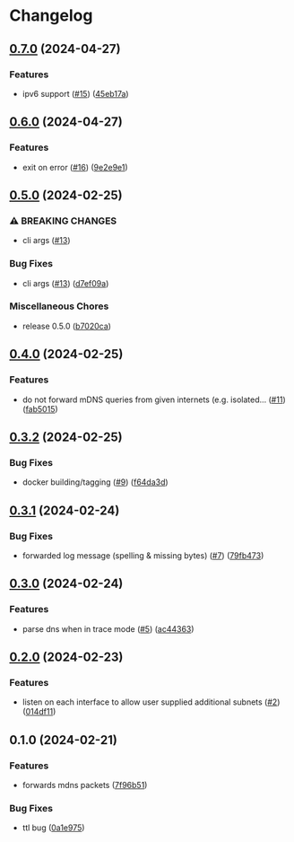 # Changelog

## [0.7.0](https://github.com/Easen/rust-mdns-repeater/compare/v0.6.0...v0.7.0) (2024-04-27)


### Features

* ipv6 support ([#15](https://github.com/Easen/rust-mdns-repeater/issues/15)) ([45eb17a](https://github.com/Easen/rust-mdns-repeater/commit/45eb17a037e2566bf68ef23f9185da985a6129ac))

## [0.6.0](https://github.com/Easen/rust-mdns-repeater/compare/v0.5.0...v0.6.0) (2024-04-27)


### Features

* exit on error ([#16](https://github.com/Easen/rust-mdns-repeater/issues/16)) ([9e2e9e1](https://github.com/Easen/rust-mdns-repeater/commit/9e2e9e19973d213ab27978c6db0482416c1f8252))

## [0.5.0](https://github.com/Easen/rust-mdns-repeater/compare/v0.4.0...v0.5.0) (2024-02-25)


### ⚠ BREAKING CHANGES

* cli args ([#13](https://github.com/Easen/rust-mdns-repeater/issues/13))

### Bug Fixes

* cli args ([#13](https://github.com/Easen/rust-mdns-repeater/issues/13)) ([d7ef09a](https://github.com/Easen/rust-mdns-repeater/commit/d7ef09a446358cd6b1dc68046ed7e230c502b93f))


### Miscellaneous Chores

* release 0.5.0 ([b7020ca](https://github.com/Easen/rust-mdns-repeater/commit/b7020cadafbd3d1f9780ecf69761237a1790a34e))

## [0.4.0](https://github.com/Easen/rust-mdns-repeater/compare/v0.3.2...v0.4.0) (2024-02-25)


### Features

* do not forward mDNS queries from given internets (e.g. isolated… ([#11](https://github.com/Easen/rust-mdns-repeater/issues/11)) ([fab5015](https://github.com/Easen/rust-mdns-repeater/commit/fab5015582e71a322b6532452770f128709601d3))

## [0.3.2](https://github.com/Easen/rust-mdns-repeater/compare/v0.3.1...v0.3.2) (2024-02-25)


### Bug Fixes

* docker building/tagging ([#9](https://github.com/Easen/rust-mdns-repeater/issues/9)) ([f64da3d](https://github.com/Easen/rust-mdns-repeater/commit/f64da3d03fb767c8df6ca2ceb1c0b58ff39ddd94))

## [0.3.1](https://github.com/Easen/rust-mdns-repeater/compare/v0.3.0...v0.3.1) (2024-02-24)


### Bug Fixes

* forwarded log message (spelling & missing bytes) ([#7](https://github.com/Easen/rust-mdns-repeater/issues/7)) ([79fb473](https://github.com/Easen/rust-mdns-repeater/commit/79fb473d60025e9ec10bfcade11d305cbd413b4c))

## [0.3.0](https://github.com/Easen/rust-mdns-repeater/compare/v0.2.0...v0.3.0) (2024-02-24)


### Features

* parse dns when in trace mode ([#5](https://github.com/Easen/rust-mdns-repeater/issues/5)) ([ac44363](https://github.com/Easen/rust-mdns-repeater/commit/ac4436391dcb44843e27a7a58d1cc709fbe900bc))

## [0.2.0](https://github.com/Easen/rust-mdns-repeater/compare/v0.1.0...v0.2.0) (2024-02-23)


### Features

* listen on each interface to allow user supplied additional subnets ([#2](https://github.com/Easen/rust-mdns-repeater/issues/2)) ([014df11](https://github.com/Easen/rust-mdns-repeater/commit/014df1124f2a2ddbde8236a2f11da68b7d642095))

## 0.1.0 (2024-02-21)


### Features

* forwards mdns packets ([7f96b51](https://github.com/Easen/rust-mdns-repeater/commit/7f96b51816cbf60500c970f1bf6ca5fc40ae8dde))


### Bug Fixes

* ttl bug ([0a1e975](https://github.com/Easen/rust-mdns-repeater/commit/0a1e97541c482af9dc7520358cf5bf207813962b))
